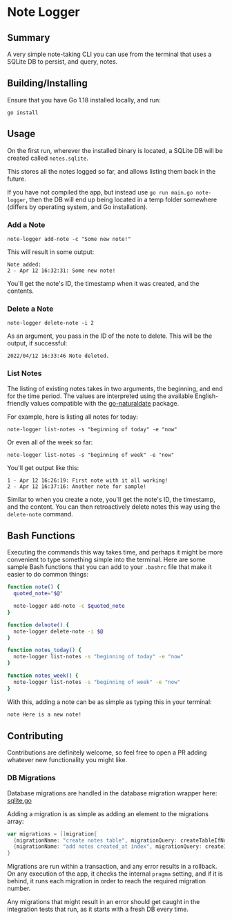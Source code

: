 # Note Logger

## Summary
A very simple note-taking CLI you can use from the terminal that uses a SQLite DB to persist, and query, notes.

## Building/Installing
Ensure that you have Go 1.18 installed locally, and run:
```shell
go install
```

## Usage

On the first run, wherever the installed binary is located, a SQLite DB will be created called `notes.sqlite`.

This stores all the notes logged so far, and allows listing them back in the future.

If you have not compiled the app, but instead use `go run main.go note-logger`, then the DB will end up being located in a temp folder somewhere (differs by operating system, and Go installation).

### Add a Note

```shell
note-logger add-note -c "Some new note!"
```

This will result in some output:

```shell
Note added:
2 - Apr 12 16:32:31: Some new note!
```

You'll get the note's ID, the timestamp when it was created, and the contents.

### Delete a Note

```shell
note-logger delete-note -i 2
```

As an argument, you pass in the ID of the note to delete. This will be the output, if successful:

```shell
2022/04/12 16:33:46 Note deleted.
```

### List Notes

The listing of existing notes takes in two arguments, the beginning, and end for the time period. The values are interpreted using the available English-friendly values compatible with the [go-naturaldate](https://github.com/tj/go-naturaldate) package.

For example, here is listing all notes for today:

```shell
note-logger list-notes -s "beginning of today" -e "now"
```

Or even all of the week so far:

```shell
note-logger list-notes -s "beginning of week" -e "now"
```

You'll get output like this:

```shell
1 - Apr 12 16:26:19: First note with it all working!
2 - Apr 12 16:37:16: Another note for sample!
```

Similar to when you create a note, you'll get the note's ID, the timestamp, and the content. You can then retroactively delete notes this way using the `delete-note` command.

## Bash Functions

Executing the commands this way takes time, and perhaps it might be more convenient to type something simple into the terminal. Here are some sample Bash functions that you can add to your `.bashrc` file that make it easier to do common things:

```bash
function note() {
  quoted_note="$@"

  note-logger add-note -c $quoted_note
}

function delnote() {
  note-logger delete-note -i $@
}

function notes_today() {
  note-logger list-notes -s "beginning of today" -e "now"
}

function notes_week() {
  note-logger list-notes -s "beginning of week" -e "now"
}
```

With this, adding a note can be as simple as typing this in your terminal:
```bash
note Here is a new note!
```

## Contributing

Contributions are definitely welcome, so feel free to open a PR adding whatever new functionality you might like.

### DB Migrations

Database migrations are handled in the database migration wrapper here:
[sqlite.go](https://github.com/AndBobsYourUncle/note_logger/blob/master/internal/databases/sqlite/sqlite.go)

Adding a migration is as simple as adding an element to the migrations array:
```go
var migrations = []migration{
  {migrationName: "create notes table", migrationQuery: createTableIfNotExistsQuery},
  {migrationName: "add notes created_at index", migrationQuery: createIndexIfNotExistsQuery},
}
```

Migrations are run within a transaction, and any error results in a rollback. On any execution of the app, it checks the internal `pragma` setting, and if it is behind, it runs each migration in order to reach the required migration number.

Any migrations that might result in an error should get caught in the integration tests that run, as it starts with a fresh DB every time.